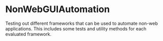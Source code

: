# NonWebGUIAutomation
Testing out different frameworks that can be used to automate non-web applications. This includes some tests and utility methods for each evaluated framework. 
